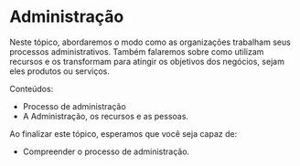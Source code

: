 # Administração

Neste tópico, abordaremos o modo como as organizações trabalham seus processos administrativos. Também falaremos sobre como utilizam recursos e os transformam para atingir os objetivos dos negócios, sejam eles produtos ou serviços.

Conteúdos:

- Processo de administração
- A Administração, os recursos e as pessoas.

Ao finalizar este tópico, esperamos que você seja capaz de:

- Compreender o processo de administração.